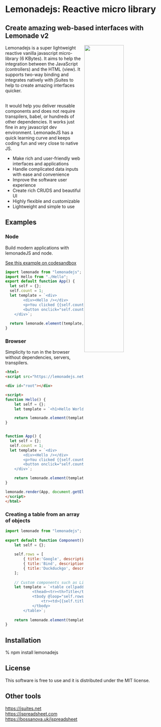 <h1>Lemonadejs: Reactive micro library</h1>

<h2>Create amazing web-based interfaces with Lemonade v2</h2>

<img src='https://lemonadejs.net/templates/v1/img/home.png' align="right" width="50%">

Lemonadejs is a super lightweight reactive vanilla javascript micro-library (6 KBytes). It aims to help the integration between the JavaScript (controllers) and the HTML (view). It supports two-way binding and integrates natively with jSuites to help to create amazing interfaces quicker.<br><br>

It would help you deliver reusable components and does not require transpilers, babel, or hundreds of other dependencies. It works just fine in any javascript dev environment. LemonadeJS has a quick learning curve and keeps coding fun and very close to native JS.

- Make rich and user-friendly web interfaces and applications
- Handle complicated data inputs with ease and convenience
- Improve the software user experience
- Create rich CRUDS and beautiful UI
- Highly flexible and customizable
- Lightweight and simple to use

<h2>Examples</h2>

<h3>Node</h3>

Build modern applications with lemonadeJS and node.
 
 <a href='https://codesandbox.io/s/lemonadejs-reactive-app-no2dl'>See this example on codesandbox</a>

```javascript
import lemonade from "lemonadejs";
import Hello from "./Hello";
export default function App() {
  let self = {};
  self.count = 1;
  let template = `<div>
        <div><Hello /></div>
        <p>You clicked {{self.count}} times</p>
        <button onclick="self.count++;">Click me</button>
    </div>`;
 
  return lemonade.element(template, self, { Hello });
}
```

<h3>Browser</h3>

Simplicity to run in the browser without dependencies, servers, transpilers.<br>

```html
<html>
<script src="https://lemonadejs.net/v1/lemonade.js"></script>

<div id="root"></div>

<script>
function Hello() {
    let self = {};
    let template = `<h1>Hello World</h1>`;

    return lemonade.element(template, self);
}


function App() {
  let self = {};
  self.count = 1;
  let template = `<div>
        <div><Hello /></div>
        <p>You clicked {{self.count}} times</p>
        <button onclick="self.count++;">Click me</button>
    </div>`;

    return lemonade.element(template, self, { Hello });
}

lemonade.render(App, document.getElementById('root'));
</script>
</html>
```

<h3>Creating a table from an array of objects</h3>

```javascript
import lemonade from "lemonadejs";
 
export default function Component() {
    let self = {};
 
    self.rows = [
        { title:'Google', description: 'The alpha search engine...' },
        { title:'Bind', description: 'The microsoft search engine...' },
        { title:'Duckduckgo', description: 'Privacy in the first place...' },
    ];
 
    // Custom components such as List should always be unique inside a real tag.
    let template = `<table cellpadding="6">
            <thead><tr><th>Title</th><th>Description</th></th></thead>
            <tbody @loop="self.rows">
                <tr><td>{{self.title}}</td><td>{{self.description}}</td></tr>
            </tbody>
        </table>`;
 
    return lemonade.element(template, self);
}
```

<h2>Installation</h2>

% npm install lemonadejs


<h2>License</h2>

This software is free to use and it is distributed under the MIT license.


<h2>Other tools</h2>

https://jsuites.net<br>
https://jspreadsheet.com<br>
https://bossanova.uk/jspreadsheet<br>
